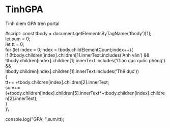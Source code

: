 # TinhGPA
Tinh diem GPA tren portal


#script:
const tbody = document.getElementsByTagName('tbody')[1];\
let sum = 0;\
let tt = 0;\
for (let index = 0;index < tbody.childElementCount;index++){\
  if (!tbody.children[index].children[1].innerText.includes('Anh văn') &&\
      !tbody.children[index].children[1].innerText.includes('Giáo dục quốc phòng') && \
      !tbody.children[index].children[1].innerText.includes('Thể dục'))\
  {\
      tt+= +tbody.children[index].children[2].innerText;\
      sum+= (+tbody.children[index].children[5].innerText*+tbody.children[index].children[2].innerText);\
  }\
}\

console.log("GPA: ",sum/tt);
